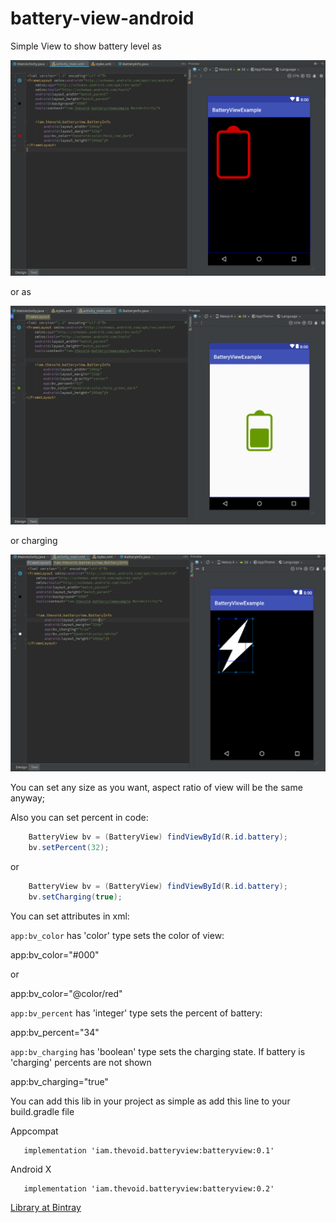# battery-view-android

Simple View to show battery level as

![red](https://github.com/iamthevoid/battery-view-android/blob/master/red_empty.png)

or as

![green](https://github.com/iamthevoid/battery-view-android/blob/master/green_63_percent.png)

or charging

![charging](https://github.com/iamthevoid/battery-view-android/blob/master/charging_white.png)

You can set any size as you want, aspect ratio of view will be the same anyway;

Also you can set percent in code:

``` java
    BatteryView bv = (BatteryView) findViewById(R.id.battery);
    bv.setPercent(32);
```

or

``` java
    BatteryView bv = (BatteryView) findViewById(R.id.battery);
    bv.setCharging(true);
```

You can set attributes in xml:


```app:bv_color``` has 'color' type sets the color of view:

app:bv_color="#000"

or

app:bv_color="@color/red"

```app:bv_percent``` has 'integer' type sets the percent of battery:

app:bv_percent="34"

```app:bv_charging``` has 'boolean' type sets the charging state. If battery is 'charging'
percents are not shown

app:bv_charging="true"



You can add this lib in your project as simple as add this line to your build.gradle file

Appcompat
```
   implementation 'iam.thevoid.batteryview:batteryview:0.1'
```

Android X
```
   implementation 'iam.thevoid.batteryview:batteryview:0.2'
```

[Library at Bintray](https://bintray.com/iamthevoid/maven/BatteryView)


